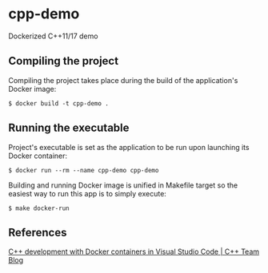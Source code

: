 # cpp-demo
Dockerized C++11/17 demo

## Compiling the project
Compiling the project takes place during the build of the application's Docker image:
```
$ docker build -t cpp-demo .
```

## Running the executable
Project's executable is set as the application to be run upon launching its Docker container:
```
$ docker run --rm --name cpp-demo cpp-demo
```
Building and running Docker image is unified in Makefile target so the easiest way to run this app is to simply execute:
```
$ make docker-run
```

## References
[C++ development with Docker containers in Visual Studio Code | C++ Team Blog](https://devblogs.microsoft.com/cppblog/c-development-with-docker-containers-in-visual-studio-code/)
